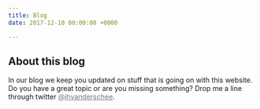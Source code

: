 ```yaml
---
title: Blog
date: 2017-12-10 00:00:00 +0000

---
```

## About this blog

In our blog we keep you updated on stuff that is going on with this website. Do you have a great topic or are you missing something? Drop me a line through twitter <a href="https://twitter.com/jhvanderschee" target="_blank" style="color: #777777;">@jhvanderschee</a>. 